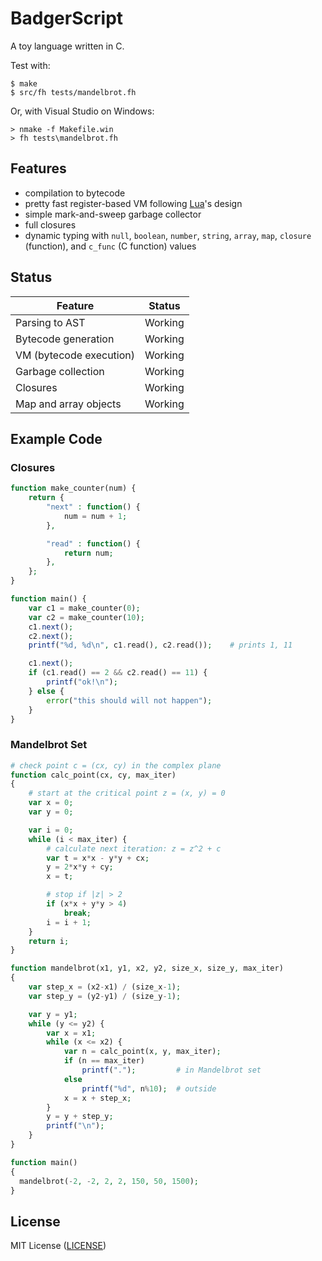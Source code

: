 # BadgerScript

A toy language written in C.

Test with:

```text
$ make
$ src/fh tests/mandelbrot.fh
```

Or, with Visual Studio on Windows:

```text
> nmake -f Makefile.win
> fh tests\mandelbrot.fh
```

## Features

- compilation to bytecode
- pretty fast register-based VM following [Lua](https://www.lua.org/)'s design
- simple mark-and-sweep garbage collector
- full closures
- dynamic typing with `null`, `boolean`, `number`, `string`, `array`,
  `map`, `closure` (function), and `c_func` (C function) values

## Status

Feature                  | Status
------------------------ | ------------------------------------
Parsing to AST           | Working
Bytecode generation      | Working
VM (bytecode execution)  | Working
Garbage collection       | Working
Closures                 | Working
Map and array objects    | Working


## Example Code

### Closures

```php
function make_counter(num) {
    return {
        "next" : function() {
            num = num + 1;
        },

        "read" : function() {
            return num;
        },
    };
}

function main() {
    var c1 = make_counter(0);
    var c2 = make_counter(10);
    c1.next();
    c2.next();
    printf("%d, %d\n", c1.read(), c2.read());    # prints 1, 11

    c1.next();
    if (c1.read() == 2 && c2.read() == 11) {
        printf("ok!\n");
    } else {
        error("this should will not happen");
    }
}
```

### Mandelbrot Set

```php
# check point c = (cx, cy) in the complex plane
function calc_point(cx, cy, max_iter)
{
    # start at the critical point z = (x, y) = 0
    var x = 0;
    var y = 0;

    var i = 0;
    while (i < max_iter) {
        # calculate next iteration: z = z^2 + c
        var t = x*x - y*y + cx;
        y = 2*x*y + cy;
        x = t;

        # stop if |z| > 2
        if (x*x + y*y > 4)
            break;
        i = i + 1;
    }
    return i;
}

function mandelbrot(x1, y1, x2, y2, size_x, size_y, max_iter)
{
    var step_x = (x2-x1) / (size_x-1);
    var step_y = (y2-y1) / (size_y-1);

    var y = y1;
    while (y <= y2) {
        var x = x1;
        while (x <= x2) {
            var n = calc_point(x, y, max_iter);
            if (n == max_iter)
                printf(".");         # in Mandelbrot set
            else
                printf("%d", n%10);  # outside
            x = x + step_x;
        }
        y = y + step_y;
        printf("\n");
    }
}

function main()
{
  mandelbrot(-2, -2, 2, 2, 150, 50, 1500);
}
```

## License

MIT License ([LICENSE](https://github.com/ricardo-massaro/badgerscript/blob/master/LICENSE))
